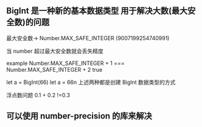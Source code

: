 ## BigInt 是一种新的基本数据类型 用于解决大数(最大安全数)的问题

最大安全数-> Number.MAX_SAFE_INTEGER (9007199254740991)

当 number 超过最大安全数就会丢失精度

example
Number.MAX_SAFE_INTEGER + 1 === Number.MAX_SAFE_INTEGER + 2 true

let a = BigInt(66)
let a = 66n
上述两种都是创建 BigInt 数据类型的方式

浮点数问题
0.1 + 0.2 !=0.3

## 可以使用 number-precision 的库来解决
